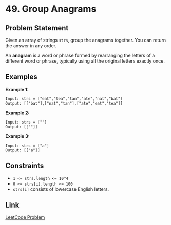 # 49. Group Anagrams

## Problem Statement
Given an array of strings `strs`, group the anagrams together. You can return the answer in any order.

An **anagram** is a word or phrase formed by rearranging the letters of a different word or phrase, typically using all the original letters exactly once.

## Examples

**Example 1:**
```
Input: strs = ["eat","tea","tan","ate","nat","bat"]
Output: [["bat"],["nat","tan"],["ate","eat","tea"]]
```

**Example 2:**
```
Input: strs = [""]
Output: [[""]]
```

**Example 3:**
```
Input: strs = ["a"]
Output: [["a"]]
```

## Constraints
- `1 <= strs.length <= 10^4`
- `0 <= strs[i].length <= 100`
- `strs[i]` consists of lowercase English letters.

## Link
[LeetCode Problem](https://leetcode.com/problems/group-anagrams/) 